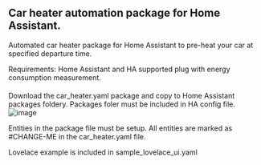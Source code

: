 
## Car heater automation package for Home Assistant.

Automated car heater package for Home Assistant to pre-heat your car at specified departure time.

Requirements: Home Assistant and HA supported plug with energy consumption measurement.

####
Download the car_heater.yaml package and copy to Home Assistant packages foldery.
Packages foler must be included in HA config file.
![image](https://user-images.githubusercontent.com/52965048/154841791-939bd6f0-5ed3-4b2d-89d7-5f4a53a0414e.png)

Entities in the package file must be setup. All entities are marked as #CHANGE-ME in the car_heater.yaml file.

Lovelace example is included in sample_lovelace_ui.yaml



